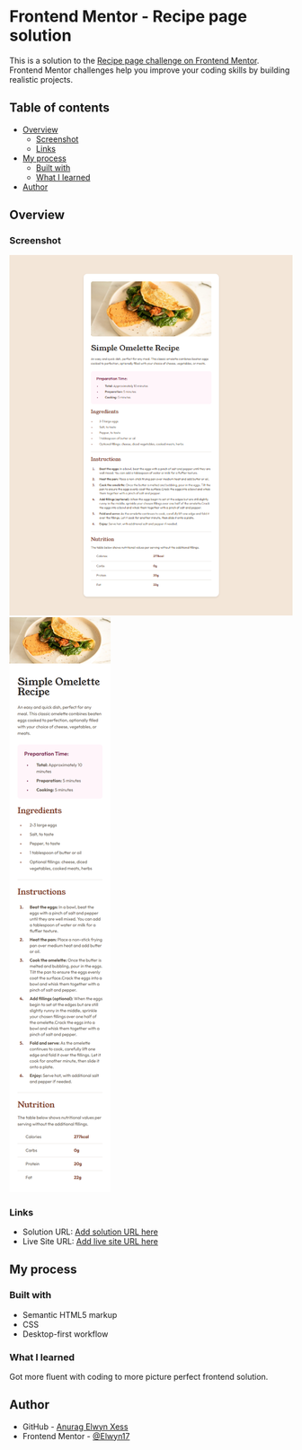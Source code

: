 # Frontend Mentor - Recipe page solution

This is a solution to the [Recipe page challenge on Frontend Mentor](https://www.frontendmentor.io/challenges/recipe-page-KiTsR8QQKm). Frontend Mentor challenges help you improve your coding skills by building realistic projects. 

## Table of contents

- [Overview](#overview)
  - [Screenshot](#screenshot)
  - [Links](#links)
- [My process](#my-process)
  - [Built with](#built-with)
  - [What I learned](#what-i-learned)
- [Author](#author)


## Overview

### Screenshot

![desktop](screenshots/desktop.png)
![mobile](screenshots/mobile.png)



### Links

- Solution URL: [Add solution URL here](https://your-solution-url.com)
- Live Site URL: [Add live site URL here](https://your-live-site-url.com)

## My process

### Built with

- Semantic HTML5 markup
- CSS
- Desktop-first workflow



### What I learned

Got more fluent with coding to more picture perfect frontend solution.



## Author

- GitHub - [Anurag Elwyn Xess](https://github.com/Elwyn17)
- Frontend Mentor - [@Elwyn17](https://www.frontendmentor.io/profile/Elwyn17)